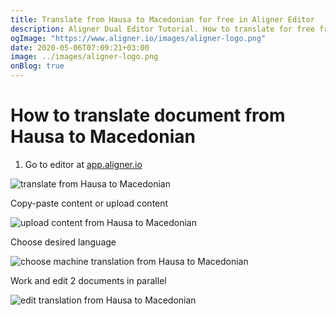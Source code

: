 ```yaml
---
title: Translate from Hausa to Macedonian for free in Aligner Editor
description: Aligner Dual Editor Tutorial. How to translate for free from Hausa to Macedonian. Aligner is multilingual document management platform. 
ogImage: "https://www.aligner.io/images/aligner-logo.png"
date: 2020-05-06T07:09:21+03:00
image: ../images/aligner-logo.png
onBlog: true
---
```


# How to translate document from Hausa to Macedonian

1. Go to editor at [app.aligner.io](https://app.aligner.io "Aligner App web page")

![translate from Hausa to Macedonian](../aligner-blank-editor.png "translate from Hausa to Macedonian")

Copy-paste content or upload content

![upload content from Hausa to Macedonian](../aligner-uploaded-document.png "upload content from Hausa to Macedonian")

Choose desired language

![choose machine translation from Hausa to Macedonian](../aligner-language-dropdown.png "choose machine translation from Hausa to Macedonian")

Work and edit 2 documents in parallel

![edit translation from Hausa to Macedonian](../aligner-double-sitded-editor.png "edit translation from Hausa to Macedonian")


